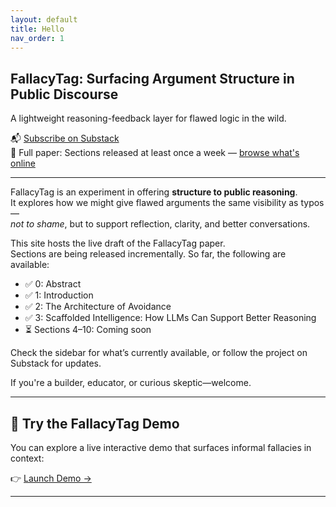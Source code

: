 ```yaml
---
layout: default
title: Hello
nav_order: 1
---
```


## FallacyTag: Surfacing Argument Structure in Public Discourse

A lightweight reasoning-feedback layer for flawed logic in the wild.

📬 [Subscribe on Substack](https://coherentdrift.substack.com)  
📄 Full paper: Sections released at least once a week — [browse what's online](/fallacytag/)

---

FallacyTag is an experiment in offering **structure to public reasoning**.  
It explores how we might give flawed arguments the same visibility as typos—  
*not to shame*, but to support reflection, clarity, and better conversations.

This site hosts the live draft of the FallacyTag paper.  
Sections are being released incrementally. So far, the following are available:

- ✅ 0: Abstract  
- ✅ 1: Introduction  
- ✅ 2: The Architecture of Avoidance  
- ✅ 3: Scaffolded Intelligence: How LLMs Can Support Better Reasoning
- ⏳ Sections 4–10: Coming soon  

Check the sidebar for what’s currently available, or follow the project on Substack for updates.

If you're a builder, educator, or curious skeptic—welcome.

---

## 🧪 Try the FallacyTag Demo

You can explore a live interactive demo that surfaces informal fallacies in context:

👉 [Launch Demo →](fallacytag/demo/)

---
